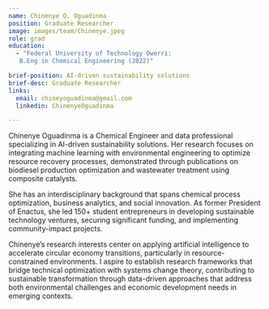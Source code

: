 ```yaml
---
name: Chinenye O. Oguadinma
position: Graduate Researcher
image: images/team/Chinenye.jpeg
role: grad
education: 
  - "Federal University of Technology Owerri: 
   B.Eng in Chemical Engineering (2022)"

brief-position: AI-driven sustainability solutions
brief-desc: Graduate Researcher
links:
  email: chineyoguadinma@gmail.com
  linkedin: ChinenyeOguadinma

---
```



Chinenye Oguadinma is a Chemical Engineer and data professional specializing in AI-driven sustainability solutions. Her research focuses on integrating machine learning with environmental engineering to optimize resource recovery processes, demonstrated through publications on biodiesel production optimization and wastewater treatment using composite catalysts.

She has an interdisciplinary background that spans chemical process optimization, business analytics, and social innovation. As former President of Enactus, she led 150+ student entrepreneurs in developing sustainable technology ventures, securing significant funding, and implementing community-impact projects.

Chinenye’s research interests center on applying artificial intelligence to accelerate circular economy transitions, particularly in resource-constrained environments. I aspire to establish research frameworks that bridge technical optimization with systems change theory, contributing to sustainable transformation through data-driven approaches that address both environmental challenges and economic development needs in emerging contexts.
